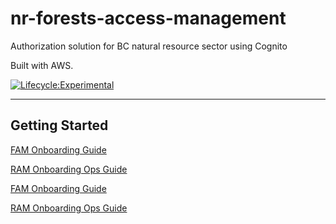 # nr-forests-access-management

Authorization solution for BC natural resource sector using Cognito

Built with AWS.

[![Lifecycle:Experimental](https://img.shields.io/badge/Lifecycle-Experimental-339999)](Redirect-URL)

---

## Getting Started

[FAM Onboarding Guide](../../wiki/FAM-Onboarding)

[RAM Onboarding Ops Guide](../../wiki/FAM-Onboarding-Ops-Guide)

[FAM Onboarding Guide](../wiki/FAM-Onboarding)

[RAM Onboarding Ops Guide](../wiki/FAM-Onboarding-Ops-Guide)
